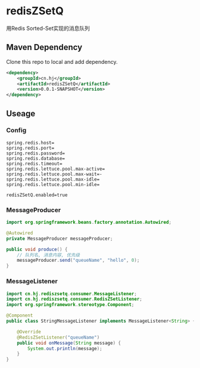 # redisZSetQ
用Redis Sorted-Set实现的消息队列

## Maven Dependency
Clone this repo to local and add dependency.
```xml
<dependency>
    <groupId>cn.hj</groupId>
    <artifactId>redisZSetQ</artifactId>
    <version>0.0.1-SNAPSHOT</version>
</dependency>
```
## Useage
### Config
```properties
spring.redis.host=
spring.redis.port=
spring.redis.password=
spring.redis.database=
spring.redis.timeout=
spring.redis.lettuce.pool.max-active=
spring.redis.lettuce.pool.max-wait=-
spring.redis.lettuce.pool.max-idle=
spring.redis.lettuce.pool.min-idle=

redisZSetQ.enabled=true
```
### MessageProducer

```java
import org.springframework.beans.factory.annotation.Autowired;

@Autowired
private MessageProducer messageProducer;

public void produce() {
    // 队列名, 消息内容, 优先级
    messageProducer.send("queueName", "hello", 0);
}
```
### MessageListener

```java
import cn.hj.rediszsetq.consumer.MessageListener;
import cn.hj.rediszsetq.consumer.RedisZSetListener;
import org.springframework.stereotype.Component;

@Component
public class StringMessageListener implements MessageListener<String> {

    @Override
    @RedisZSetListener("queueName")
    public void onMessage(String message) {
        System.out.println(message);
    }
}
```